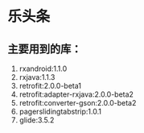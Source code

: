 # 乐头条
## 主要用到的库：
1. rxandroid:1.1.0
2. rxjava:1.1.3
3. retrofit:2.0.0-beta1
4. retrofit:adapter-rxjava:2.0.0-beta2
5. retrofit:converter-gson:2.0.0-beta2
6. pagerslidingtabstrip:1.0.1
7. glide:3.5.2

